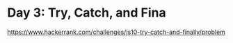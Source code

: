 # Day 3: Try, Catch, and Fina

https://www.hackerrank.com/challenges/js10-try-catch-and-finally/problem
